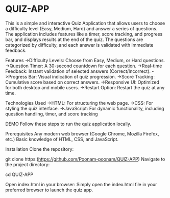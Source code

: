 # QUIZ-APP
This is a simple and interactive Quiz Application that allows users to choose a difficulty level (Easy, Medium, Hard) and answer a series of questions. The application includes features like a timer, score tracking, and progress bar, and displays results at the end of the quiz. The questions are categorized by difficulty, and each answer is validated with immediate feedback.

Features
->Difficulty Levels: Choose from Easy, Medium, or Hard questions.
->Question Timer: A 30-second countdown for each question.
->Real-time Feedback: Instant validation of selected answers (Correct/Incorrect).
->Progress Bar: Visual indication of quiz progression.
->Score Tracking: Cumulative score based on correct answers.
->Responsive UI: Optimized for both desktop and mobile users.
->Restart Option: Restart the quiz at any time.



Technologies Used
->HTML: For structuring the web page.
->CSS: For styling the quiz interface.
->JavaScript: For dynamic functionality, including question handling, timer, and score tracking




DEMO
Follow these steps to run the quiz application locally.




Prerequisites
Any modern web browser (Google Chrome, Mozilla Firefox, etc.)
Basic knowledge of HTML, CSS, and JavaScript.




Installation
Clone the repository:




git clone https:(https://github.com/Poonam-poonam/QUIZ-APP)
Navigate to the project directory:



cd QUIZ-APP



Open index.html in your browser: Simply open the index.html file in your preferred browser to launch the quiz app.
